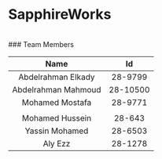# SapphireWorks
<br/>
### Team Members

|        Name        |    Id   |
|:------------------:|:-------:|
| Abdelrahman Elkady | 28-9799 |
| Abdelrahman Mahmoud| 28-10500|
| Mohamed Mostafa    | 28-9771 |
|                    |         |
| Mohamed Hussein    | 28-643  |
| Yassin Mohamed     | 28-6503 |
| Aly Ezz            | 28-1278 |

